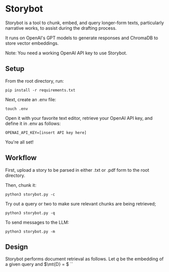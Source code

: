# Storybot

Storybot is a tool to chunk, embed, and query longer-form texts, particularly narrative works, to assist during the drafting process.

It runs on OpenAI's GPT models to generate responses and ChromaDB to store vector embeddings.

Note: You need a working OpenAI API key to use Storybot.

## Setup

From the root directory, run:

```
pip install -r requirements.txt
```

Next, create an .env file:

```
touch .env
```

Open it with your favorite text editor, retrieve your OpenAI API key, and define it in .env as follows:

```
OPENAI_API_KEY=[insert API key here]
```

You're all set!

## Workflow

First, upload a story to be parsed in either .txt or .pdf form to the root directory. 

Then, chunk it:

```
python3 storybot.py -c
```

Try out a query or two to make sure relevant chunks are being retrieved;

```
python3 storybot.py -q
```

To send messages to the LLM:

```
python3 storybot.py -m
```

## Design

Storybot performs document retrieval as follows. Let $q$ be the embedding of a given query and $\mt{D} = $
``
